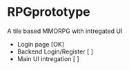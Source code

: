 # RPGprototype
A tile based MMORPG with intregated UI 

- Login page [OK]
- Backend Login/Register [  ]
- Main UI intregation [   ]
